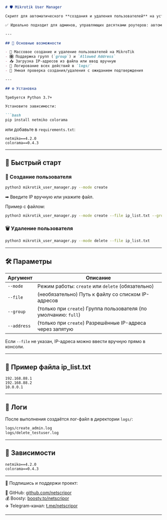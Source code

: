 ````markdown
# 🛡️ Mikrotik User Manager

Скрипт для автоматического **создания и удаления пользователей** на устройствах MikroTik через SSH.

✅ Идеально подходит для админов, управляющих десятками роутеров: автоматизация, логирование и гибкость.

---

## 📌 Основные возможности

- 🔐 Массовое создание и удаление пользователей на MikroTik
- 🎛️ Поддержка групп (`group`) и `Allowed Address`
- 📥 Загрузка IP-адресов из файла или ввод вручную
- 📝 Логирование всех действий в `logs/`
- 🔄 Умная проверка создания/удаления с ожиданием подтверждения

---

## ⚙️ Установка

Требуется Python 3.7+

Установите зависимости:

```bash
pip install netmiko colorama
````

или добавьте в `requirements.txt`:

```
netmiko==4.2.0
colorama==0.4.3
```

---

## 🚀 Быстрый старт

### 🔧 Создание пользователя

```bash
python3 mikrotik_user_manager.py --mode create
```

➡ Введите IP вручную или укажите файл.

Пример с файлом:

```bash
python3 mikrotik_user_manager.py --mode create --file ip_list.txt --group write --address 192.168.88.1,192.168.88.2
```

### 🗑️ Удаление пользователя

```bash
python3 mikrotik_user_manager.py --mode delete --file ip_list.txt
```

---

## 🛠️ Параметры

| Аргумент    | Описание                                                         |
| ----------- | ---------------------------------------------------------------- |
| `--mode`    | Режим работы: `create` или `delete` (обязательно)                |
| `--file`    | (необязательно) Путь к файлу со списком IP-адресов               |
| `--group`   | (только при `create`) Группа пользователя (по умолчанию: `full`) |
| `--address` | (только при `create`) Разрешённые IP-адреса через запятую        |

Если `--file` не указан, IP-адреса можно ввести вручную прямо в консоли.

---

## 🧾 Пример файла ip\_list.txt

```
192.168.88.1
192.168.88.2
10.0.0.1
```

---

## 📁 Логи

После выполнения создаётся лог-файл в директории `logs/`:

```bash
logs/create_admin.log
logs/delete_testuser.log
```

---

## 🔧 Зависимости

```txt
netmiko==4.2.0
colorama==0.4.3
```

---
📡 Подпишись и поддержи проект:

🔗 GitHub: [github.com/netscripor](https://github.com/netscripor)  
💰 Boosty: [boosty.to/netscripor](https://boosty.to/netscripor)  
✈️ Telegram-канал: [t.me/netscripor](https://t.me/netscripor)

---
